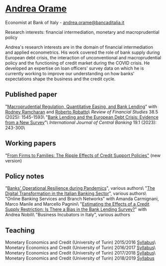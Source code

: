 # [Andrea Orame](https://andreaorame.github.io/)

Economist at Bank of Italy - andrea.orame@bancaditalia.it

Research interests: financial intermediation, monetary and macroprudential policy

Andrea's research interests are in the domain of financial intermediation and applied econometrics. His work covered the role of bank supply during European debt crisis, the interaction of unconventional and macroprudential policy and the functioning of credit market during the COVID crisis. He developed an expertise on loan officers' survey data on which he is currently working to improve our understanding on how banks' expectations shape the business and the credit cycle.

## Published paper
"[Macroprudential Regulation, Quantitative Easing, and Bank Lending](https://academic.oup.com/rfs/article/38/5/1545/7921423?login=true)" with [Rodney Ramcharan](https://sites.google.com/site/rodneyramcharan/) and [Roberto Robatto](https://sites.google.com/site/robertorobatto/home)\\
*Review of Financial Studies* 38.5 (2025): 1545-1593\\
"[Bank Lending and the European Debt Crisis: Evidence from a New Survey](https://www.ijcb.org/journal/ijcb23q1a5.htm)"\\
*International Journal of Central Banking* 19.1 (2023): 243-300\\

## Working papers
"[From Firms to Families: The Ripple Effects of Credit Support Policies"](master.pdf) (new version)

## Policy notes
"[Banks' Operational Resilience during Pandemics](https://www.bancaditalia.it/pubblicazioni/qef/2024-0833/index.html?com.dotmarketing.htmlpage.language=1&dotcache=refresh&dotcache=refresh)", various authors\\
"[The Digital Transformation in the Italian Banking Sector](https://www.bancaditalia.it/pubblicazioni/qef/2022-0682/index.html?com.dotmarketing.htmlpage.language=1)", various authors\\
"Online Banking Services and Branch Networks" with Amanda Carmignani, Marco Manile and Marcello Pagnini\\
"[Estimating the Effects of a Credit Supply Restriction: Is There a Bias in the Bank Lending Survey?](https://www.bancaditalia.it/pubblicazioni/qef/2015-0266/index.html?com.dotmarketing.htmlpage.language=1)" with Andrea Nobili\\
"Business Incubators in Italy", various authors

## Teaching
Monetary Economics and Credit (University of Turin) 2015/2016 <a href="syllabus_eng_2016.pdf">Syllabus</a>\\
Monetary Economics and Credit (University of Turin) 2016/2017 <a href="syllabus_eng_2017.pdf">Syllabus</a>\\
Monetary Economics and Credit (University of Turin) 2017/2018 <a href="syllabus_eng_2018.pdf">Syllabus</a>\\
Monetary Economics and Credit (University of Turin) 2018/2019 <a href="syllabus_eng_2019.pdf">Syllabus</a>
